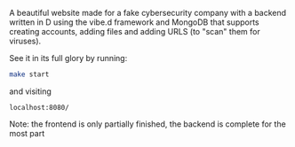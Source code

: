 A beautiful website made for a fake cybersecurity company with a backend  
written in D using the vibe.d framework and MongoDB that supports creating accounts, adding files and adding URLS (to "scan" them for viruses).
  
See it in its full glory by running:  
```bash  
make start  
```  
  
and visiting 
```web link
localhost:8080/  
```  
Note: the frontend is only partially finished, the backend is complete for the  
most part


